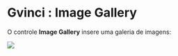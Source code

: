 # Gvinci : Image Gallery

O controle **Image Gallery** insere uma galeria de imagens:

![](http://www.gvinci.com.br/manual/8_070.zoom60.png)

